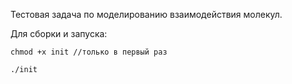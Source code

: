 Тестовая задача по моделированию взаимодействия молекул.

Для сборки и запуска:

    chmod +x init //только в первый раз

    ./init